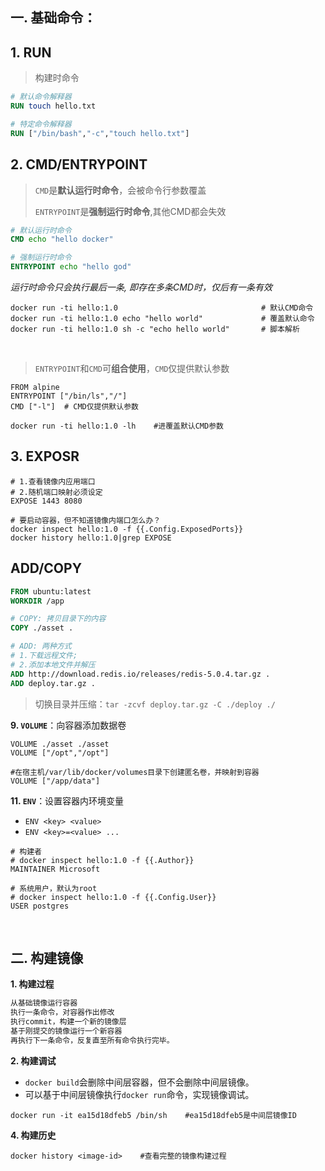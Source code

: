 

## 一. 基础命令：

## 1. RUN

> 构建时命令

```dockerfile
# 默认命令解释器
RUN touch hello.txt

# 特定命令解释器
RUN ["/bin/bash","-c","touch hello.txt"]
```



## 2. CMD/ENTRYPOINT

> `CMD`是**默认运行时命令**，会被命令行参数覆盖
>
> `ENTRYPOINT`是**强制运行时命令**,其他CMD都会失效

```Dockerfile
# 默认运行时命令
CMD echo "hello docker"

# 强制运行时命令
ENTRYPOINT echo "hello god"
```
_运行时命令只会执行最后一条, 即存在多条CMD时，仅后有一条有效_
```shell
docker run -ti hello:1.0								# 默认CMD命令
docker run -ti hello:1.0 echo "hello world"				# 覆盖默认命令
docker run -ti hello:1.0 sh -c "echo hello world"		# 脚本解析
```
<br/>

> `ENTRYPOINT`和`CMD`可**组合使用**，`CMD`仅提供默认参数

```shell
FROM alpine
ENTRYPOINT ["/bin/ls","/"]
CMD ["-l"]	# CMD仅提供默认参数
```

```shell
docker run -ti hello:1.0 -lh	#进覆盖默认CMD参数
```



## 3. EXPOSR

```shell
# 1.查看镜像内应用端口
# 2.随机端口映射必须设定
EXPOSE 1443 8080

# 要启动容器，但不知道镜像内端口怎么办？
docker inspect hello:1.0 -f {{.Config.ExposedPorts}}
docker history hello:1.0|grep EXPOSE
```



## ADD/COPY

```dockerfile
FROM ubuntu:latest
WORKDIR /app

# COPY: 拷贝目录下的内容
COPY ./asset .

# ADD: 两种方式 
# 1.下载远程文件; 
# 2.添加本地文件并解压
ADD http://download.redis.io/releases/redis-5.0.4.tar.gz .
ADD deploy.tar.gz .
```

> 切换目录并压缩：`tar -zcvf deploy.tar.gz -C ./deploy ./`



**9. `VOLUME`**：向容器添加数据卷

```shell
VOLUME ./asset ./asset
VOLUME ["/opt","/opt"]

#在宿主机/var/lib/docker/volumes目录下创建匿名卷，并映射到容器
VOLUME ["/app/data"]
```




**11. `ENV`**：设置容器内环境变量

- `ENV <key> <value>`
- `ENV <key>=<value> ...`





```shell
# 构建者
# docker inspect hello:1.0 -f {{.Author}}
MAINTAINER Microsoft

# 系统用户，默认为root
# docker inspect hello:1.0 -f {{.Config.User}}
USER postgres
```



<br/>


## 二. 构建镜像
**1. 构建过程**
```txt
从基础镜像运行容器
执行一条命令，对容器作出修改
执行commit，构建一个新的镜像层
基于刚提交的镜像运行一个新容器
再执行下一条命令，反复直至所有命令执行完毕。
```
**2. 构建调试**
- `docker build`会删除中间层容器，但不会删除中间层镜像。
- 可以基于中间层镜像执行`docker run`命令，实现镜像调试。
```shell
docker run -it ea15d18dfeb5 /bin/sh    #ea15d18dfeb5是中间层镜像ID
```




**4. 构建历史**

```shell
docker history <image-id>    #查看完整的镜像构建过程
```
<br/>




